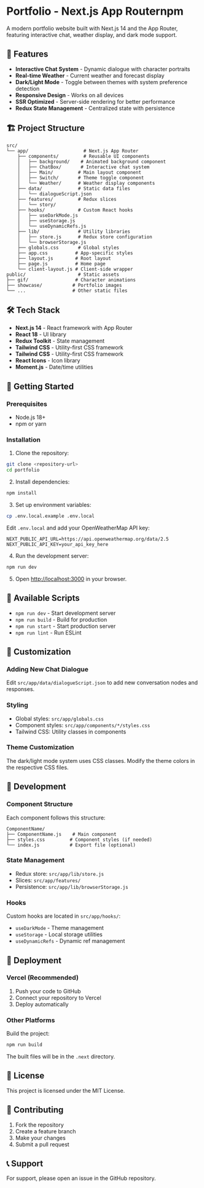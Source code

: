 # Portfolio - Next.js App Routernpm

A modern portfolio website built with Next.js 14 and the App Router, featuring interactive chat, weather display, and dark mode support.

## 🚀 Features

- **Interactive Chat System** - Dynamic dialogue with character portraits
- **Real-time Weather** - Current weather and forecast display
- **Dark/Light Mode** - Toggle between themes with system preference detection
- **Responsive Design** - Works on all devices
- **SSR Optimized** - Server-side rendering for better performance
- **Redux State Management** - Centralized state with persistence

## 🏗️ Project Structure

```
src/
└── app/                    # Next.js App Router
    ├── components/         # Reusable UI components
    │   ├── background/    # Animated background component
    │   ├── ChatBox/       # Interactive chat system
    │   ├── Main/         # Main layout component
    │   ├── Switch/       # Theme toggle component
    │   └── Weather/      # Weather display components
    ├── data/             # Static data files
    │   └── dialogueScript.json
    ├── features/         # Redux slices
    │   └── story/
    ├── hooks/            # Custom React hooks
    │   ├── useDarkMode.js
    │   ├── useStorage.js
    │   └── useDynamicRefs.js
    ├── lib/              # Utility libraries
    │   ├── store.js      # Redux store configuration
    │   └── browserStorage.js
    ├── globals.css       # Global styles
    ├── app.css          # App-specific styles
    ├── layout.js        # Root layout
    ├── page.js          # Home page
    └── client-layout.js # Client-side wrapper
public/                   # Static assets
├── gif/                 # Character animations
├── showcase/           # Portfolio images
└── ...                 # Other static files
```

## 🛠️ Tech Stack

- **Next.js 14** - React framework with App Router
- **React 18** - UI library
- **Redux Toolkit** - State management
- **Tailwind CSS** - Utility-first CSS framework
- **Tailwind CSS** - Utility-first CSS framework
- **React Icons** - Icon library
- **Moment.js** - Date/time utilities

## 🚀 Getting Started

### Prerequisites

- Node.js 18+ 
- npm or yarn

### Installation

1. Clone the repository:
```bash
git clone <repository-url>
cd portfolio
```

2. Install dependencies:
```bash
npm install
```

3. Set up environment variables:
```bash
cp .env.local.example .env.local
```

Edit `.env.local` and add your OpenWeatherMap API key:
```
NEXT_PUBLIC_API_URL=https://api.openweathermap.org/data/2.5
NEXT_PUBLIC_API_KEY=your_api_key_here
```

4. Run the development server:
```bash
npm run dev
```

5. Open [http://localhost:3000](http://localhost:3000) in your browser.

## 📝 Available Scripts

- `npm run dev` - Start development server
- `npm run build` - Build for production
- `npm run start` - Start production server
- `npm run lint` - Run ESLint

## 🎨 Customization

### Adding New Chat Dialogue

Edit `src/app/data/dialogueScript.json` to add new conversation nodes and responses.

### Styling

- Global styles: `src/app/globals.css`
- Component styles: `src/app/components/*/styles.css`
- Tailwind CSS: Utility classes in components

### Theme Customization

The dark/light mode system uses CSS classes. Modify the theme colors in the respective CSS files.

## 🔧 Development

### Component Structure

Each component follows this structure:
```
ComponentName/
├── ComponentName.js    # Main component
├── styles.css         # Component styles (if needed)
└── index.js           # Export file (optional)
```

### State Management

- Redux store: `src/app/lib/store.js`
- Slices: `src/app/features/`
- Persistence: `src/app/lib/browserStorage.js`

### Hooks

Custom hooks are located in `src/app/hooks/`:
- `useDarkMode` - Theme management
- `useStorage` - Local storage utilities
- `useDynamicRefs` - Dynamic ref management

## 🚀 Deployment

### Vercel (Recommended)

1. Push your code to GitHub
2. Connect your repository to Vercel
3. Deploy automatically

### Other Platforms

Build the project:
```bash
npm run build
```

The built files will be in the `.next` directory.

## 📄 License

This project is licensed under the MIT License.

## 🤝 Contributing

1. Fork the repository
2. Create a feature branch
3. Make your changes
4. Submit a pull request

## 📞 Support

For support, please open an issue in the GitHub repository.
